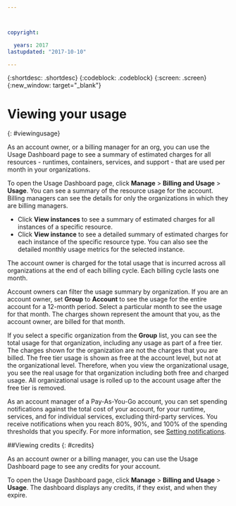 ```yaml
---



copyright:

  years: 2017
lastupdated: "2017-10-10"

---
```


{:shortdesc: .shortdesc}
{:codeblock: .codeblock}
{:screen: .screen}
{:new_window: target="_blank"}

# Viewing your usage
{: #viewingusage}

As an account owner, or a billing manager for an org, you can use the Usage Dashboard page to see a summary of estimated charges for all resources - runtimes, containers, services, and support - that are used per month in your organizations. 

To open the Usage Dashboard page, click **Manage** > **Billing and Usage** > **Usage**. You can see a summary of the resource usage for the account. Billing managers can see the details for only the organizations in which they are billing managers.

   * Click **View instances** to see a summary of estimated charges for all instances of a specific resource. 
   * Click **View instance** to see a detailed summary of estimated charges for each instance of the specific resource type. You can also see the detailed monthly usage metrics for the selected instance. 

The account owner is charged for the total usage that is incurred across all organizations at the end of each billing cycle. Each billing cycle lasts one month.

Account owners can filter the usage summary by organization. If you are an account owner, set **Group** to **Account** to see the usage for the entire account for a 12-month period. Select a particular month to see the usage for that month.  The charges shown represent the amount that you, as the account owner, are billed for that month.

If you select a specific organization from the **Group** list, you can see the total usage for that organization, including any usage as part of a free tier. The charges shown for the organization are not the charges that you are billed. The free tier usage is shown as free at the account level, but not at the organizational level. Therefore, when you view the organizational usage, you see the real usage for that organization including both free and charged usage. All organizational usage is rolled up to the account usage after the free tier is removed.

As an account manager of a Pay-As-You-Go account, you can set spending notifications against the total cost of your account, for your runtime, services, and for individual services, excluding third-party services. You receive notifications when you reach 80%, 90%, and 100% of the spending thresholds that you specify. For more information, see [Setting notifications](/docs/admin/notifications.html#setting-notifications).

##Viewing credits
{: #credits}

As an account owner or a billing manager, you can use the Usage Dashboard page to see any credits for your account.

To open the Usage Dashboard page, click **Manage** > **Billing and Usage** > **Usage**. The dashboard displays any credits, if they exist, and when they expire.
